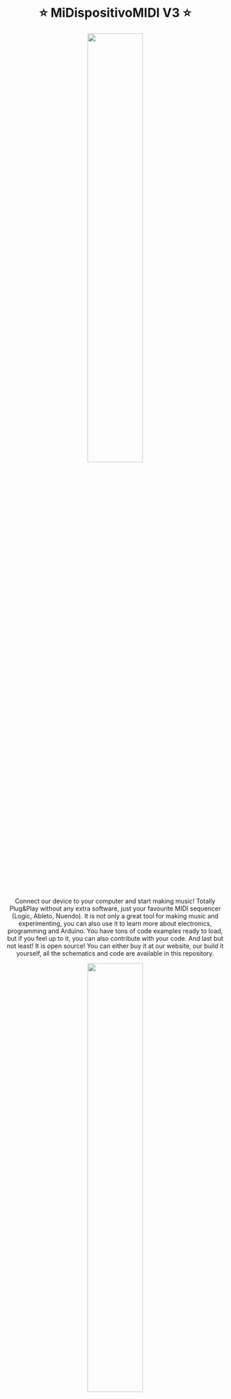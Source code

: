 <h1 align="center"> ⭐️ MiDispositivoMIDI V3 ⭐️ </h1>

<p align="center">
  <a href="www.facebook.com/bananutelectronics">
    <img width=50% src="https://github.com/Bananut-Electronics/MiDispositivoMIDI_V3/blob/master/04_img/mdmv3_gif.gif">
  </a>
  
<p align="center">
  Connect our device to your computer and start making music! Totally Plug&Play without any extra software, just your favourite MIDI sequencer (Logic, Ableto, Nuendo). It is not only a great tool for making music and experimenting, you can also use it to learn more about electronics, programming and Arduino. You have tons of code examples ready to load, but if you feel up to it, you can also contribute with your code. And last but not least! It is open source! You can either buy it at our website, our build it yourself, all the schematics and code are available in this repository.
  <p align="center">
  <a href="www.facebook.com/bananutelectronics">
    <img width=50% src="https://github.com/Bananut-Electronics/MiDispositivoMIDI_V3/blob/master/04_img/mdm.jpeg">
  </a>
</p>
</p>

---

<h2 align="center">❤️ Follow us! ❤️</h2>
<p align="center">
  <a href="https://www.facebook.com/bananutelectronics">
<img border="0" src="https://cdn.jsdelivr.net/npm/simple-icons@latest/icons/facebook.svg" width="64" height="64"></a>
  
  <a href="https://www.instagram.com/bananutelectronics">
<img border="0" src="https://cdn.jsdelivr.net/npm/simple-icons@latest/icons/instagram.svg" width="64" height="64"></a>

  <a href="https://github.com/Bananut-Electronics/">
<img border="0" src="https://cdn.jsdelivr.net/npm/simple-icons@latest/icons/github.svg" width="64" height="64"></a>

  <a href="https://www.youtube.com/channel/UCHQbpOPa1lVauoBouRJ16Iw">
<img border="0" src="https://cdn.jsdelivr.net/npm/simple-icons@latest/icons/youtube.svg" width="64" height="64"></a>

  <a href="https://twitter.com/bn_electronics">
<img border="0" src="https://cdn.jsdelivr.net/npm/simple-icons@latest/icons/twitter.svg" width="64" height="64"></a>
</p>

---

<h2 align="center">💶 Want to buy the product? 💶</h2>

<p align="center">
  <a href="https://www.tindie.com/stores/bnelectronics/?ref=offsite_badges&utm_source=sellers_bnelectronics&utm_medium=badges&utm_campaign=badge_medium"><img src="https://d2ss6ovg47m0r5.cloudfront.net/badges/tindie-mediums.png" alt="I sell on Tindie" width="150" height="78"></a>
</p>

---

<h2 align="center">📗 Index 📗</h2>

<p align="center">
  <a href="#about-us">About us</a> •
  <a href="#history">History</a> •
  <a href="#midispositivomidi-v3">MiDispositivoMIDI V3</a> •
  <a href="#expansions">Expansions</a> •
  <a href="#documentation">Documentation</a> •
  <a href="#license">License</a>
</p>

---

<img align="left" width="100" height="100" src="https://github.com/Bananut-Electronics/MiDispositivoMIDI_V3/blob/master/04_img/header_bn.png">

# About us
Hi! We are BanaNut Electronics and we develop software and hardware for Arduino with educational purposes. We were born at the UPM University in Madrid during 2013 and we haven't stopped ever since.

<center>

|      LightWand Kosmonaut V2      |  MiDispositivoMIDI V3 |
|:-------------:|:------:|
|  <img width="160" height="120" src="https://github.com/Bananut-Electronics/LightWand_Kosmonaut_V2/blob/master/01_Documentation/00_Summary/LWK2_Product_1.png"> | <img width="160" height="120" src="https://github.com/Bananut-Electronics/MiDispositivoMIDI_V3/blob/master/04_img/touchpads.JPG?raw=true"> |
|    ...   |   ... |

</center>

---


<img align="left" width="100" height="100" src="https://github.com/Bananut-Electronics/MiDispositivoMIDI_V3/blob/master/04_img/header_bn2.png">

# History
Everything started with the first version at the Polytechnical University of Madrid (UPM) in 2013. We were a couple of young students interested in music and electronics, and we came up with this idea. We started reusing some hardware, mainly found at SparkFun's website, but only one year later, we had the second version that was fully designed by us. After some trial and error and feedback from users and friends, we released this third version V3 in 2017. We not only released the code, but also we started producing devices and selling them on the internet, first in our web and later on at Tindie.com store.

During the years, the different versions of MiDispositivoMIDI have been used by many people, engineers, musicians and even kids. We gave some workshops at UPM Madrid for students in Electrical and Telecommunications Engineering, where we gave all the materials and the students had to solder, assembly and code the device.

<p align="center">
<img width=32% src="https://github.com/Bananut-Electronics/MiDispositivoMIDI_VA3C/raw/master/04_img/MDM_V3_INTRO_Workshop_0.png">  <img width=28% src="https://github.com/Bananut-Electronics/MiDispositivoMIDI_VA3C/raw/master/04_img/MDM_V3_INTROWorkshop_1.png">
</a>

---

<img align="left" width="100" height="100" src="https://github.com/Bananut-Electronics/MiDispositivoMIDI_V3/blob/master/04_img/header_bn3.png">

# MiDispositivoMIDI V3
We are proud to present the MiDispositivoMIDI revA3C ([what is that?](https://github.com/Bananut-Electronics/MiDispositivoMIDI_V3/wiki), which is the latest version we have out in the market. You can buy it in our webpage or in tindie. In this repository you will find documentation about the controller and code. If you know how to code and you want to colaborate with the project, feel free to do it. If you don't, here you will find a bunch of codes that you just will need to upload to your controller, simple as that.

<p align="center">
<a href="www.facebook.com/bananutelectronics">
    <img width=50% src="https://github.com/Bananut-Electronics/MiDispositivoMIDI_V3/blob/master/04_img/mdm.jpg">
</a>

<p align="center">
<a href="www.facebook.com/bananutelectronics">
    <img width=50% src="https://github.com/Bananut-Electronics/MiDispositivoMIDI_V3/blob/master/04_img/back.jpg">
</a>



* MiDispositivoMIDI is the latest version of our controller.
* It can act as any other MIDI device. There is no need to convert from serial to MIDI.
* Have 16 pad buttons in a 4x4 matrix.
* Have 2 lateral buttons.
* Have RGB leds with 256 levels of intensity of each color.
* Micro USB conection.
* Dimensions of 10x10 cm.

* https://www.youtube.com/watch?v=3QnzLwpbpRE&t
* https://www.youtube.com/watch?v=8WFfShg-0Dk
* https://www.youtube.com/watch?v=2y8fhmTmedI
* https://www.youtube.com/watch?v=TsuVpFoLFyI
---

<img align="left" width="100" height="100" src="https://github.com/Bananut-Electronics/MiDispositivoMIDI_V3/blob/master/04_img/header_bn4.png">

# Expansions

<p align="center">
<a href="www.facebook.com/bananutelectronics">
    <img width=50% src="https://github.com/Bananut-Electronics/MiDispositivoMIDI_V3/blob/master/04_img/configuration.jpg">
</a>

---

<img align="left" width="100" height="100" src="https://github.com/Bananut-Electronics/MiDispositivoMIDI_V3/blob/master/04_img/header_bn5.png">

# Documentation
TODO
---

<img align="left" width="100" height="100" src="https://github.com/Bananut-Electronics/MiDispositivoMIDI_V3/blob/master/04_img/header_bn6.png">

# todo 1
TODO
---

<img align="left" width="100" height="100" src="https://github.com/Bananut-Electronics/MiDispositivoMIDI_V3/blob/master/04_img/header_bn7.png">

# todo 2
TODO
---

<img align="left" width="100" height="100" src="https://github.com/Bananut-Electronics/MiDispositivoMIDI_V3/blob/master/04_img/header_bn8.png">

# License
<a rel="license" href="http://creativecommons.org/licenses/by-nc-sa/4.0/"><img alt="Creative Commons License" style="border-width:0" src="https://i.creativecommons.org/l/by-nc-sa/4.0/88x31.png" /></a><br /><span xmlns:dct="http://purl.org/dc/terms/" property="dct:title">MiDispositivoMIDI</span> by <a xmlns:cc="http://creativecommons.org/ns#" href="www.bananutelectronics.com" property="cc:attributionName" rel="cc:attributionURL">Alvaro Lopez & Pablo de Miguel Morales</a> is licensed under a <a rel="license" href="http://creativecommons.org/licenses/by-nc-sa/4.0/">Creative Commons Attribution-NonCommercial-ShareAlike 4.0 International License</a>.<br />
